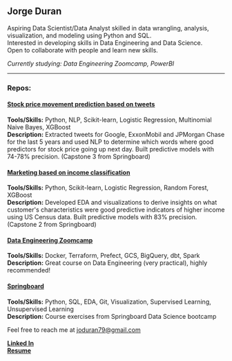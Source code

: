 ## Jorge Duran

Aspiring Data Scientist/Data Analyst skilled in data wrangling, analysis, visualization, and modeling using Python and SQL.
<br>Interested in developing skills in Data Engineering and Data Science.
<br>Open to collaborate with people and learn new skills.

*Currently studying: Data Engineering Zoomcamp, PowerBI*

----

### Repos:

#### [Stock price movement prediction based on tweets](https://github.com/jduran3/Stock_price_movement_prediction_based_on_tweets) 
**Tools/Skills:**  Python, NLP, Scikit-learn, Logistic Regression, Multinomial Naive Bayes, XGBoost
<br>**Description:**  Extracted tweets for Google, ExxonMobil and JPMorgan Chase for the last 5 years and used NLP to determine which words where good predictors for stock price going up next day. Built predictive models with 74-78% precision. (Capstone 3 from Springboard)

#### [Marketing based on income classification](https://github.com/jduran3/Marketing_based_on_income_classification)
**Tools/Skills:**  Python, Scikit-learn, Logistic Regression, Random Forest, XGBoost
<br>**Description:**  Developed EDA and visualizations to derive insights on what customer's characteristics were good predictive indicators of higher income using US Census data. Built predictive models with 83% precision. (Capstone 2 from Springboard)

#### [Data Engineering Zoomcamp](https://github.com/jduran3/data-engineering-zoomcamp)
**Tools/Skills:**  Docker, Terraform, Prefect, GCS, BigQuery, dbt, Spark
<br>**Description:**  Great course on Data Engineering (very practical), highly recommended!

#### [Springboard](https://github.com/jduran3/Springboard)
**Tools/Skills:**  Python, SQL, EDA, Git, Visualization, Supervised Learning, Unsupervised Learning
<br>**Description:**  Course exercises from Springboard Data Science bootcamp

Feel free to reach me at [joduran79@gmail.com](mailto:joduran79@gmail.com)

**[Linked In](https://www.linkedin.com/in/jorge-duran-p/)**<br>
**[Resume](https://drive.google.com/file/d/17U8O32M7Xf95rIKo6Ofn5-tZ2FphyMVn/view)**
